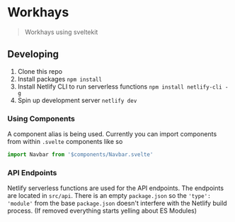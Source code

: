 # Workhays

> Workhays using sveltekit

## Developing

1. Clone this repo
2. Install packages `npm install`
3. Install Netlify CLI to run serverless functions `npm install netlify-cli -g`
4. Spin up development server `netlify dev`

### Using Components

A component alias is being used. Currently you can import components
from within `.svelte` components like so

```javascript
import Navbar from '$components/Navbar.svelte'
```

### API Endpoints

Netlify serverless functions are used for the API endpoints. The endpoints are located in `src/api`. There is an empty `package.json` so the `'type': 'module'` from the base `package.json` doesn't interfere with the Netlify build process. (If removed everything starts yelling about ES Modules)
